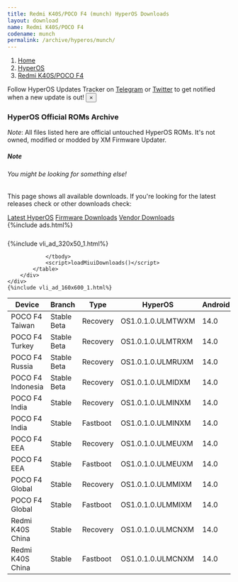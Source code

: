 ```yaml
---
title: Redmi K40S/POCO F4 (munch) HyperOS Downloads
layout: download
name: Redmi K40S/POCO F4
codename: munch
permalink: /archive/hyperos/munch/
---
```

<nav aria-label="breadcrumb">
    <ol class="breadcrumb">
        <li class="breadcrumb-item"><a href="/">Home</a></li>
        <li class="breadcrumb-item"><a href="/hyperos/">HyperOS</a></li>
        <li class="breadcrumb-item active" aria-current="page"><a href="/hyperos/munch/">Redmi K40S/POCO F4</a></li>
    </ol>
</nav>
<div class="alert alert-primary alert-dismissible fade show" role="alert">
    Follow HyperOS Updates Tracker on <a href="https://t.me/MIUIUpdatesTracker" class="alert-link">Telegram</a>
     or <a href="https://twitter.com/MiFwUpdater" class="alert-link">Twitter</a> to get notified when a new update is out!
    <button type="button" class="close" data-dismiss="alert" aria-label="Close">
        <span aria-hidden="true">&times;</span>
    </button>
</div>

### HyperOS Official ROMs Archive
*Note*: All files listed here are official untouched HyperOS ROMs. It's not owned, modified or modded by XM Firmware Updater.
<div class="card">
  <div class="card-body">
    <h5 class="card-title">Note</h5>
    <h6 class="card-subtitle mb-2 text-muted">You might be looking for something else!</h6>
    <p class="card-text">This page shows all available downloads.
     If you're looking for the latest releases check or other downloads check:</p>
    <a href="/hyperos/munch/" class="card-link">Latest HyperOS</a>
    <a href="/firmware/munch/" class="card-link">Firmware Downloads</a>
    <a href="/vendor/munch/" class="card-link">Vendor Downloads</a>
  </div>
</div>
{%include ads.html%}
<div class="row justify-content-center">
    <div class="col-10">
        <div class="table-responsive-md" style="margin-top: 25px;">
            {%include vli_ad_320x50_1.html%}
            <table id="miui" class="display dt-responsive nowrap compact table table-striped table-hover table-sm">
                <thead class="thead-dark">
                    <tr>
                        <th data-ref="device">Device</th>
                        <th data-ref="branch">Branch</th>
                        <th data-ref="type">Type</th>
                        <th data-ref="miui">HyperOS</th>
                        <th data-ref="android">Android</th>
                        <th data-ref="size">Size</th>
                        <th data-ref="size">Date</th>
                        <th data-ref="link">Link</th>
                    </tr>
                </thead>
                <tbody>
                <tr><td>POCO F4 Taiwan</td><td>Stable Beta</td><td>Recovery</td><td>OS1.0.1.0.ULMTWXM</td><td>14.0</td><td>4.4 GB</td><td>2024-05-28</td><td><a href="/hyperos/munch/stable beta/OS1.0.1.0.ULMTWXM/">Download</a></td></tr>
<tr><td>POCO F4 Turkey</td><td>Stable Beta</td><td>Recovery</td><td>OS1.0.1.0.ULMTRXM</td><td>14.0</td><td>4.6 GB</td><td>2024-05-27</td><td><a href="/hyperos/munch/stable beta/OS1.0.1.0.ULMTRXM/">Download</a></td></tr>
<tr><td>POCO F4 Russia</td><td>Stable Beta</td><td>Recovery</td><td>OS1.0.1.0.ULMRUXM</td><td>14.0</td><td>4.6 GB</td><td>2024-05-23</td><td><a href="/hyperos/munch/stable beta/OS1.0.1.0.ULMRUXM/">Download</a></td></tr>
<tr><td>POCO F4 Indonesia</td><td>Stable Beta</td><td>Recovery</td><td>OS1.0.1.0.ULMIDXM</td><td>14.0</td><td>4.6 GB</td><td>2024-05-14</td><td><a href="/hyperos/munch/stable beta/OS1.0.1.0.ULMIDXM/">Download</a></td></tr>
<tr><td>POCO F4 India</td><td>Stable</td><td>Recovery</td><td>OS1.0.1.0.ULMINXM</td><td>14.0</td><td>4.6 GB</td><td>2024-05-14</td><td><a href="/hyperos/munch/stable/OS1.0.1.0.ULMINXM/">Download</a></td></tr>
<tr><td>POCO F4 India</td><td>Stable</td><td>Fastboot</td><td>OS1.0.1.0.ULMINXM</td><td>14.0</td><td>5.5 GB</td><td>2024-05-07</td><td><a href="/hyperos/munch/stable/OS1.0.1.0.ULMINXM/">Download</a></td></tr>
<tr><td>POCO F4 EEA</td><td>Stable</td><td>Recovery</td><td>OS1.0.1.0.ULMEUXM</td><td>14.0</td><td>4.6 GB</td><td>2024-05-13</td><td><a href="/hyperos/munch/stable/OS1.0.1.0.ULMEUXM/">Download</a></td></tr>
<tr><td>POCO F4 EEA</td><td>Stable</td><td>Fastboot</td><td>OS1.0.1.0.ULMEUXM</td><td>14.0</td><td>6.2 GB</td><td>2024-05-06</td><td><a href="/hyperos/munch/stable/OS1.0.1.0.ULMEUXM/">Download</a></td></tr>
<tr><td>POCO F4 Global</td><td>Stable</td><td>Recovery</td><td>OS1.0.1.0.ULMMIXM</td><td>14.0</td><td>4.6 GB</td><td>2024-04-26</td><td><a href="/hyperos/munch/stable/OS1.0.1.0.ULMMIXM/">Download</a></td></tr>
<tr><td>POCO F4 Global</td><td>Stable</td><td>Fastboot</td><td>OS1.0.1.0.ULMMIXM</td><td>14.0</td><td>6.4 GB</td><td>2024-04-16</td><td><a href="/hyperos/munch/stable/OS1.0.1.0.ULMMIXM/">Download</a></td></tr>
<tr><td>Redmi K40S China</td><td>Stable</td><td>Recovery</td><td>OS1.0.1.0.ULMCNXM</td><td>14.0</td><td>5.3 GB</td><td>2024-04-14</td><td><a href="/hyperos/munch/stable/OS1.0.1.0.ULMCNXM/">Download</a></td></tr>
<tr><td>Redmi K40S China</td><td>Stable</td><td>Fastboot</td><td>OS1.0.1.0.ULMCNXM</td><td>14.0</td><td>6.4 GB</td><td>2024-03-30</td><td><a href="/hyperos/munch/stable/OS1.0.1.0.ULMCNXM/">Download</a></td></tr>

                </tbody>
                <script>loadMiuiDownloads()</script>
            </table>
        </div>
    </div>
    {%include vli_ad_160x600_1.html%}
</div>
